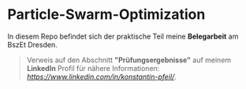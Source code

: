 # Particle-Swarm-Optimization

In diesem Repo befindet sich der praktische Teil meine **Belegarbeit** am BszEt Dresden.

>Verweis auf den Abschnitt **"Prüfungsergebnisse"** auf meinem **LinkedIn** Profil für nähere Informationen: *https://www.linkedin.com/in/konstantin-pfeil/*.
